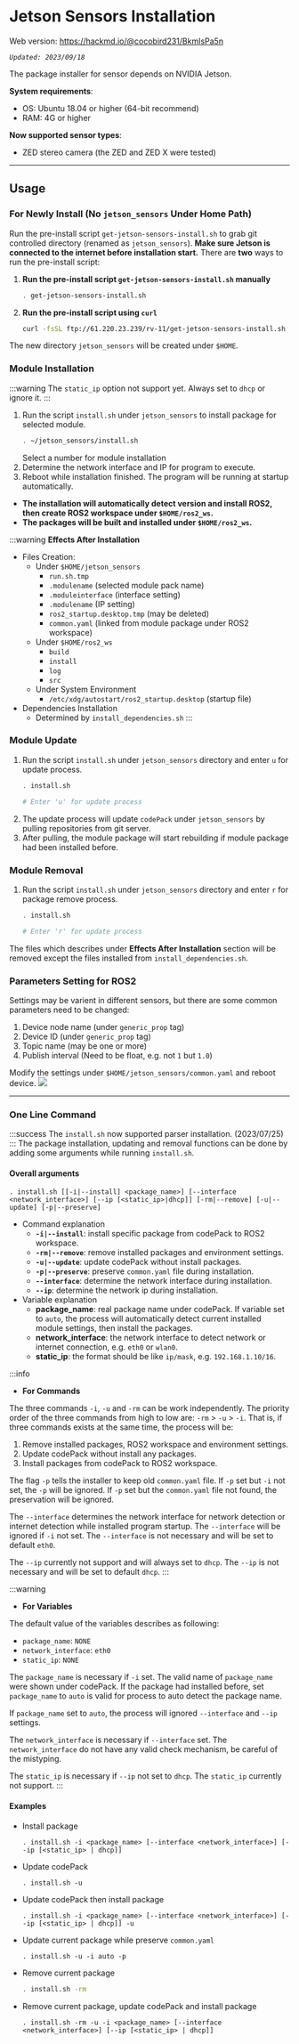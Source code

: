 # Jetson Sensors Installation

Web version: https://hackmd.io/@cocobird231/BkmIsPa5n

*`Updated: 2023/09/18`*

The package installer for sensor depends on NVIDIA Jetson.

**System requirements**:
- OS: Ubuntu 18.04 or higher (64-bit recommend)
- RAM: 4G or higher

**Now supported sensor types**:
- ZED stereo camera (the ZED and ZED X were tested)

---
## Usage

### For Newly Install (No `jetson_sensors` Under Home Path)
Run the pre-install script `get-jetson-sensors-install.sh` to grab git controlled directory (renamed as `jetson_sensors`). **Make sure Jetson is connected to the internet before installation start.** There are **two** ways to run the pre-install script: 

1. **Run the pre-install script `get-jetson-sensors-install.sh` manually**
    ```bash
    . get-jetson-sensors-install.sh
    ```
2. **Run the pre-install script using `curl`**
    ```bash
    curl -fsSL ftp://61.220.23.239/rv-11/get-jetson-sensors-install.sh | bash
    ```
The new directory `jetson_sensors` will be created under `$HOME`.

### Module Installation
:::warning
The `static_ip` option not support yet. Always set to `dhcp` or ignore it.
:::
1. Run the script `install.sh` under `jetson_sensors` to install package for selected module.
    ```bash
    . ~/jetson_sensors/install.sh
    ```
    Select a number for module installation
2. Determine the network interface and IP for program to execute.
3. Reboot while installation finished. The program will be running at startup automatically.

- **The installation will automatically detect version and install ROS2, then create ROS2 workspace under `$HOME/ros2_ws`.**
- **The packages will be built and installed under `$HOME/ros2_ws`.**

:::warning
**Effects After Installation**
- Files Creation:
    - Under `$HOME/jetson_sensors`
        - `run.sh.tmp`
        - `.modulename` (selected module pack name)
        - `.moduleinterface` (interface setting)
        - `.modulename` (IP setting)
        - `ros2_startup.desktop.tmp` (may be deleted)
        - `common.yaml` (linked from module package under ROS2 workspace)
    - Under `$HOME/ros2_ws`
        - `build`
        - `install`
        - `log`
        - `src`
    - Under System Environment
        - `/etc/xdg/autostart/ros2_startup.desktop` (startup file)
- Dependencies Installation
    - Determined by `install_dependencies.sh`
:::


### Module Update
1. Run the script `install.sh` under `jetson_sensors` directory and enter `u` for update process.
    ```bash
    . install.sh
    
    # Enter 'u' for update process
    ```
2. The update process will update `codePack` under `jetson_sensors` by pulling repositories from git server.
3. After pulling, the module package will start rebuilding if module package had been installed before.

### Module Removal
1. Run the script `install.sh` under `jetson_sensors` directory and enter `r` for package remove process.
    ```bash
    . install.sh
    
    # Enter 'r' for update process
    ```
The files which describes under **Effects After Installation** section will be removed except the files installed from `install_dependencies.sh`.

### Parameters Setting for ROS2
Settings may be varient in different sensors, but there are some common parameters need to be changed:
1. Device node name (under `generic_prop` tag)
2. Device ID (under `generic_prop` tag)
3. Topic name (may be one or more)
4. Publish interval (Need to be float, e.g. not `1` but `1.0`)

Modify the settings under `$HOME/jetson_sensors/common.yaml` and reboot device.
![](https://hackmd.io/_uploads/Hy4Efgk1a.png)

---

### One Line Command
:::success
The `install.sh` now supported parser installation. (2023/07/25)
:::
The package installation, updating and removal functions can be done by adding some arguments while running `install.sh`.

#### **Overall arguments**
```bash!
. install.sh [[-i|--install] <package_name>] [--interface <network_interface>] [--ip [<static_ip>|dhcp]] [-rm|--remove] [-u|--update] [-p|--preserve]
```
- Command explanation
    - **`-i|--install`**: install specific package from codePack to ROS2 workspace.
    - **`-rm|--remove`**: remove installed packages and environment settings.
    - **`-u|--update`**: update codePack without install packages.
    - **`-p|--preserve`**: preserve `common.yaml` file during installation.
    - **`--interface`**: determine the network interface during installation.
    - **`--ip`**: determine the network ip during installation.
- Variable explanation
    - **package_name**: real package name under codePack. If variable set to `auto`, the process will automatically detect current installed module settings, then install the packages.
    - **network_interface**: the network interface to detect network or internet connection, e.g. `eth0` or `wlan0`.
    - **static_ip**: the format should be like `ip/mask`, e.g. `192.168.1.10/16`.

:::info
- **For Commands**

The three commands `-i`, `-u` and `-rm` can be work independently. The priority order of the three commands from high to low are: `-rm` > `-u` > `-i`. That is, if three commands exists at the same time, the process will be:
1. Remove installed packages, ROS2 workspace and environment settings.
2. Update codePack without install any packages.
3. Install packages from codePack to ROS2 workspace.

The flag `-p` tells the installer to keep old `common.yaml` file. If `-p` set but `-i` not set, the `-p` will be ignored. If `-p` set but the `common.yaml` file not found, the preservation will be ignored.

The `--interface` determines the network interface for network detection or internet detection while installed program startup. The `--interface` will be ignored if `-i` not set. The `--interface` is not necessary and will be set to default `eth0`.

The `--ip` currently not support and will always set to `dhcp`. The `--ip` is not necessary and will be set to default `dhcp`.
:::

:::warning

- **For Variables**

The default value of the variables describes as following:
- `package_name`: `NONE`
- `network_interface`: `eth0`
- `static_ip`: `NONE`

The `package_name` is necessary if `-i` set. The valid name of `package_name` were shown under codePack. If the package had installed before, set `package_name` to `auto` is valid for process to auto detect the package name.

If `package_name` set to `auto`, the process will ignored `--interface` and `--ip` settings.

The `network_interface` is necessary if `--interface` set. The `network_interface` do not have any valid check mechanism, be careful of the mistyping.

The `static_ip` is necessary if `--ip` not set to `dhcp`. The `static_ip` currently not support.
:::

#### **Examples**
- Install package
    ```bash!
    . install.sh -i <package_name> [--interface <network_interface>] [--ip [<static_ip> | dhcp]]
    ```
- Update codePack
    ```bash!
    . install.sh -u
    ```
- Update codePack then install package
    ```bash!
    . install.sh -i <package_name> [--interface <network_interface>] [--ip [<static_ip> | dhcp]] -u
    ```
- Update current package while preserve `common.yaml`
    ```bash!
    . install.sh -u -i auto -p
    ```
- Remove current package
    ```bash
    . install.sh -rm
    ```
- Remove current package, update codePack and install package
    ```bash!
    . install.sh -rm -u -i <package_name> [--interface <network_interface>] [--ip [<static_ip> | dhcp]]
    ```